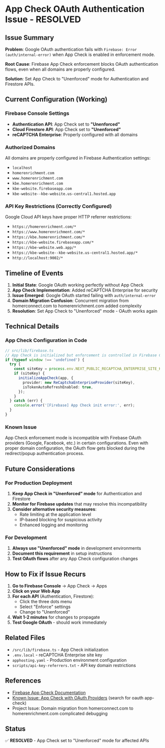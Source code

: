 # App Check OAuth Authentication Issue - RESOLVED

## Issue Summary
**Problem**: Google OAuth authentication fails with `Firebase: Error (auth/internal-error)` when App Check is enabled in enforcement mode.

**Root Cause**: Firebase App Check enforcement blocks OAuth authentication flows, even when all domains are properly configured.

**Solution**: Set App Check to "Unenforced" mode for Authentication and Firestore APIs.

## Current Configuration (Working)

### Firebase Console Settings
- **Authentication API**: App Check set to **"Unenforced"**
- **Cloud Firestore API**: App Check set to **"Unenforced"**
- **reCAPTCHA Enterprise**: Properly configured with all domains

### Authorized Domains
All domains are properly configured in Firebase Authentication settings:
- `localhost`
- `homerenrichment.com`
- `www.homerenrichment.com`
- `kbe.homerenrichment.com`
- `kbe-website.firebaseapp.com`
- `kbe-website--kbe-website.us-central1.hosted.app`

### API Key Restrictions (Correctly Configured)
Google Cloud API keys have proper HTTP referrer restrictions:
- `https://homerenrichment.com/*`
- `https://www.homerenrichment.com/*`
- `https://kbe.homerenrichment.com/*`
- `https://kbe-website.firebaseapp.com/*`
- `https://kbe-website.web.app/*`
- `https://kbe-website--kbe-website.us-central1.hosted.app/*`
- `http://localhost:9002/*`

## Timeline of Events

1. **Initial State**: Google OAuth working perfectly without App Check
2. **App Check Implementation**: Added reCAPTCHA Enterprise for security
3. **Issue Emerged**: Google OAuth started failing with `auth/internal-error`
4. **Domain Migration Confusion**: Concurrent migration from homerconnect.com to homerenrichment.com added complexity
5. **Resolution**: Set App Check to "Unenforced" mode - OAuth works again

## Technical Details

### App Check Configuration in Code
```typescript
// src/lib/firebase.ts
// App Check is initialized but enforcement is controlled in Firebase Console
if (typeof window !== 'undefined') {
  try {
    const siteKey = process.env.NEXT_PUBLIC_RECAPTCHA_ENTERPRISE_SITE_KEY;
    if (siteKey) {
      initializeAppCheck(app, {
        provider: new ReCaptchaEnterpriseProvider(siteKey),
        isTokenAutoRefreshEnabled: true,
      });
    }
  } catch (err) {
    console.error('[Firebase] App Check init error:', err);
  }
}
```

### Known Issue
App Check enforcement mode is incompatible with Firebase OAuth providers (Google, Facebook, etc.) in certain configurations. Even with proper domain configuration, the OAuth flow gets blocked during the redirect/popup authentication process.

## Future Considerations

### For Production Deployment
1. **Keep App Check in "Unenforced" mode** for Authentication and Firestore
2. **Monitor for Firebase updates** that may resolve this incompatibility
3. **Consider alternative security measures**:
   - Rate limiting at the application level
   - IP-based blocking for suspicious activity
   - Enhanced logging and monitoring

### For Development
1. **Always use "Unenforced" mode** in development environments
2. **Document this requirement** in setup instructions
3. **Test OAuth flows** after any App Check configuration changes

## How to Fix if Issue Recurs

1. **Go to Firebase Console** → App Check → Apps
2. **Click on your Web App**
3. **For each API** (Authentication, Firestore):
   - Click the three dots menu
   - Select "Enforce" settings
   - Change to "Unenforced"
4. **Wait 1-2 minutes** for changes to propagate
5. **Test Google OAuth** - should work immediately

## Related Files
- `/src/lib/firebase.ts` - App Check initialization
- `.env.local` - reCAPTCHA Enterprise site key
- `apphosting.yaml` - Production environment configuration
- `scripts/api-key-referrers.txt` - API key domain restrictions

## References
- [Firebase App Check Documentation](https://firebase.google.com/docs/app-check)
- [Known Issue: App Check with OAuth Providers](https://github.com/firebase/firebase-js-sdk/issues) (search for oauth app-check)
- Project Issue: Domain migration from homerconnect.com to homerenrichment.com complicated debugging

## Status
✅ **RESOLVED** - App Check set to "Unenforced" mode for affected APIs